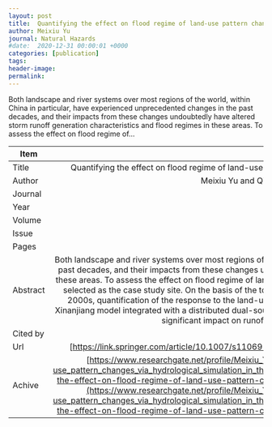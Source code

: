 ```yaml
---
layout: post
title:  Quantifying the effect on flood regime of land-use pattern changes via hydrological simulation in the upper Huaihe River basin China
author: Meixiu Yu
journal: Natural Hazards
#date:  2020-12-31 00:00:01 +0000
categories: [publication]
tags: 
header-image: 
permalink: 
---
```

Both landscape and river systems over most regions of the world, within China in particular, have experienced unprecedented changes in the past decades, and their impacts from these changes undoubtedly have altered storm runoff generation characteristics and flood regimes in these areas. To assess the effect on flood regime of...
<!--the above is the excerpt-->
<!--more-->
<!--the following is the text-->


| Item           | Content    |
| ---------------|:-----------:|
| Title          | Quantifying the effect on flood regime of land-use pattern changes via hydrological simulation in the upper Huaihe River basin China     |
| Author         | Meixiu Yu and Qiongfang Li and Xiaolong Liu and Jianyun Zhang    |
| Journal        | Natural Hazards   |
| Year           | 2016      |
| Volume         | 84	   |
| Issue          | 3	   |
| Pages          | 2279-2297	   |
| Abstract       | Both landscape and river systems over most regions of the world, within China in particular, have experienced unprecedented changes in the past decades, and their impacts from these changes undoubtedly have altered storm runoff generation characteristics and flood regimes in these areas. To assess the effect on flood regime of land-use pattern changes, the upper Huaihe River basin above the Dapoling station was selected as the case study site. On the basis of the topography, land-use/land cover, hydrological and meteorological data in 1990s and 2000s, quantification of the response to the land-use pattern change of flood characteristics was made by using the semi-distributed Xinanjiang model integrated with a distributed dual-source evapotranspiration model. The results revealed that land-use pattern change had significant impact on runoff depth, runoff coefficient, together with flood peak size …	 |
| Cited by			 | 1 (Updated on May-15-2020)   |
| Url  					 | [https://link.springer.com/article/10.1007/s11069-016-2552-1](https://link.springer.com/article/10.1007/s11069-016-2552-1)		   |
| Achive 	       | [https://www.researchgate.net/profile/Meixiu_Yu/publication/307557335_Quantifying_the_effect_on_flood_regime_of_land-use_pattern_changes_via_hydrological_simulation_in_the_upper_Huaihe_River_basin_China/links/5b163aacaca272d43b7ea7c0/Quantifying-the-effect-on-flood-regime-of-land-use-pattern-changes-via-hydrological-simulation-in-the-upper-Huaihe-River-basin-China.pdf](https://www.researchgate.net/profile/Meixiu_Yu/publication/307557335_Quantifying_the_effect_on_flood_regime_of_land-use_pattern_changes_via_hydrological_simulation_in_the_upper_Huaihe_River_basin_China/links/5b163aacaca272d43b7ea7c0/Quantifying-the-effect-on-flood-regime-of-land-use-pattern-changes-via-hydrological-simulation-in-the-upper-Huaihe-River-basin-China.pdf)		 |

